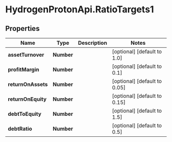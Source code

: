# HydrogenProtonApi.RatioTargets1

## Properties
Name | Type | Description | Notes
------------ | ------------- | ------------- | -------------
**assetTurnover** | **Number** |  | [optional] [default to 1.0]
**profitMargin** | **Number** |  | [optional] [default to 0.1]
**returnOnAssets** | **Number** |  | [optional] [default to 0.05]
**returnOnEquity** | **Number** |  | [optional] [default to 0.15]
**debtToEquity** | **Number** |  | [optional] [default to 1.5]
**debtRatio** | **Number** |  | [optional] [default to 0.5]


